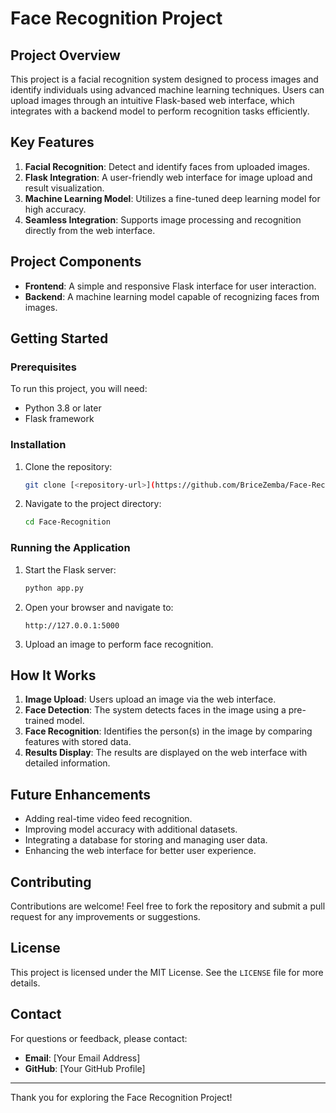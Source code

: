 # Face Recognition Project

## Project Overview
This project is a facial recognition system designed to process images and identify individuals using advanced machine learning techniques. Users can upload images through an intuitive Flask-based web interface, which integrates with a backend model to perform recognition tasks efficiently.

## Key Features
1. **Facial Recognition**: Detect and identify faces from uploaded images.
2. **Flask Integration**: A user-friendly web interface for image upload and result visualization.
3. **Machine Learning Model**: Utilizes a fine-tuned deep learning model for high accuracy.
4. **Seamless Integration**: Supports image processing and recognition directly from the web interface.

## Project Components
- **Frontend**: A simple and responsive Flask interface for user interaction.
- **Backend**: A machine learning model capable of recognizing faces from images.

## Getting Started

### Prerequisites
To run this project, you will need:
- Python 3.8 or later
- Flask framework

### Installation
1. Clone the repository:
   ```bash
   git clone [<repository-url>](https://github.com/BriceZemba/Face-Recognition.git)
   ```
2. Navigate to the project directory:
   ```bash
   cd Face-Recognition
   ```

### Running the Application
1. Start the Flask server:
   ```bash
   python app.py
   ```
2. Open your browser and navigate to:
   ```
   http://127.0.0.1:5000
   ```
3. Upload an image to perform face recognition.

## How It Works
1. **Image Upload**: Users upload an image via the web interface.
2. **Face Detection**: The system detects faces in the image using a pre-trained model.
3. **Face Recognition**: Identifies the person(s) in the image by comparing features with stored data.
4. **Results Display**: The results are displayed on the web interface with detailed information.

## Future Enhancements
- Adding real-time video feed recognition.
- Improving model accuracy with additional datasets.
- Integrating a database for storing and managing user data.
- Enhancing the web interface for better user experience.

## Contributing
Contributions are welcome! Feel free to fork the repository and submit a pull request for any improvements or suggestions.

## License
This project is licensed under the MIT License. See the `LICENSE` file for more details.

## Contact
For questions or feedback, please contact:
- **Email**: [Your Email Address]
- **GitHub**: [Your GitHub Profile]

---
Thank you for exploring the Face Recognition Project!

